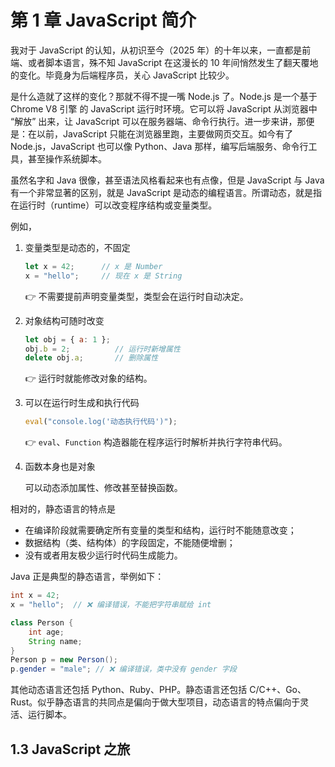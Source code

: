# 第 1 章   JavaScript 简介



我对于 JavaScript 的认知，从初识至今（2025 年）的十年以来，一直都是前端、或者脚本语言，殊不知 JavaScript 在这漫长的 10 年间悄然发生了翻天覆地的变化。毕竟身为后端程序员，关心 JavaScript 比较少。

是什么造就了这样的变化？那就不得不提一嘴 Node.js 了。Node.js 是一个基于 Chrome V8 引擎 的 JavaScript 运行时环境。它可以将 JavaScript 从浏览器中 “解放” 出来，让 JavaScript 可以在服务器端、命令行执行。进一步来讲，那便是：在以前，JavaScript 只能在浏览器里跑，主要做网页交互。如今有了 Node.js，JavaScript 也可以像 Python、Java 那样，编写后端服务、命令行工具，甚至操作系统脚本。

虽然名字和 Java 很像，甚至语法风格看起来也有点像，但是 JavaScript 与 Java 有一个非常显著的区别，就是 JavaScript 是动态的编程语言。所谓动态，就是指在运行时（runtime）可以改变程序结构或变量类型。

例如，

1. 变量类型是动态的，不固定

    ```js
    let x = 42;      // x 是 Number
    x = "hello";     // 现在 x 是 String
    ```

    👉 不需要提前声明变量类型，类型会在运行时自动决定。

2. 对象结构可随时改变

    ```js
    let obj = { a: 1 };
    obj.b = 2;          // 运行时新增属性
    delete obj.a;       // 删除属性
    ```

    👉 运行时就能修改对象的结构。

3. 可以在运行时生成和执行代码

    ```js
    eval("console.log('动态执行代码')");
    ```

    👉 `eval`、`Function` 构造器能在程序运行时解析并执行字符串代码。

4. 函数本身也是对象

    可以动态添加属性、修改甚至替换函数。

相对的，静态语言的特点是

- 在编译阶段就需要确定所有变量的类型和结构，运行时不能随意改变；
- 数据结构（类、结构体）的字段固定，不能随便增删；
- 没有或者用友极少运行时代码生成能力。

Java 正是典型的静态语言，举例如下：

```java
int x = 42;
x = "hello";  // ❌ 编译错误，不能把字符串赋给 int
```

```java
class Person {
    int age;
    String name;
}
Person p = new Person();
p.gender = "male"; // ❌ 编译错误，类中没有 gender 字段
```

其他动态语言还包括 Python、Ruby、PHP。静态语言还包括 C/C++、Go、Rust。似乎静态语言的共同点是偏向于做大型项目，动态语言的特点偏向于灵活、运行脚本。



## 1.3   JavaScript 之旅



